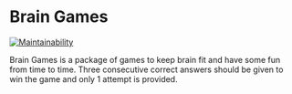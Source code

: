 # Brain Games

[![Maintainability](https://api.codeclimate.com/v1/badges/a99a88d28ad37a79dbf6/maintainability)](https://codeclimate.com/github/codeclimate/codeclimate/maintainability)

Brain Games is a package of games to keep brain fit and have some fun from time to time. Three consecutive correct answers should be given to win the game and only 1 attempt is provided.
